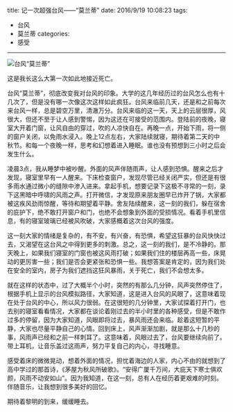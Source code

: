 title: 记一次超强台风——“莫兰蒂”
date: 2016/9/19 10:08:23
tags:
- 台风
- 莫兰蒂
categories:
- 感受
---

![台风“莫兰蒂”](http://od68ytlrn.bkt.clouddn.com/%E5%8F%B0%E9%A3%8E%E2%80%9C%E8%8E%AB%E5%85%B0%E8%92%82%E2%80%9D.jpg)

这是我长这么大第一次如此地接近死亡。

<!-- more -->

台风“莫兰蒂”，彻底改变我对台风的印象。大学的这几年经历过的台风怎么也有十几次了，但是没有哪一次像这次这样如此疯狂。台风来临前几天，还是和之前每次来台风一样，总是碧空万里，清澈万分。台风来临的这一天，天上的云层很厚，风很大，但还不至于让人感到警惕，因为这还在可接受的范围内。登陆前的夜晚，寝室大开着门窗，让风自由的穿过，吹的人凉快自在。再晚一点，开始下雨，将一侧的窗户关闭，以免雨水浸入。晚上12点左右，大家陆续就寝，期待着第二天的中秋节。和每一个夜晚一样，思考和幻想着进入睡眠。谁也没有预想到三小时之后会发生什么。

凌晨3点，我从睡梦中被吵醒。外面的风声伴随雨声，让人感到恐惧。醒来之后才发现，寝室里早有一人醒来。下床检查窗户，发现尽管已经关闭严实，但还是有很多雨水通过微小的缝隙中渗入进来。拿起手机，想要记录下这极不寻常的一刻，录下这黑暗中呼啸的风雨之声。打开微信，才发现原来朋友圈早已炸开了锅，大家都被这疾风劲雨惊醒，等待和期望着平静。舍友陆续醒来，这一刻的我们，躲在宿舍的庇护下，绝不敢打开窗户和门，也绝不会想象到外面的受损情况。看着手机里信息，有的寝室玻璃已经被风吹破，大家感概着这次台风的强度。

这一刻大家的情绪是复杂的，有不安，有兴奋，有恐惧，希望这狂暴的台风快快过去，又渴望在这台风之中得到更多的刺激。总之，这一刻的我们，是不冷静的。那天晚上，如果我们寝室的门窗也被这风雨打破；如果我们住的楼层再高一些，床晃动的更厉害一些；我们是否会更紧张和恐惧一些。我想答案是肯定的，因为我们处在安全的室内，房子为我们遮挡这狂风暴雨，关于死亡，我们不会想太多。

就在这样的状态中，过了大概半个小时，突然的有那么几分钟，风声突然停住了，根据手机上显示的台风模拟路径，大家知道，这是进入台风的风眼了，这意味着现在处于台风的中心，所以风力很弱。在这很短的几分钟里，大家试探着打开门，也去别的寝室看看情况，大家都在谈论着刚过去的半小时里的各种感受，但是不敢作过多的停留，因为大家知道，风眼即将过去，暴风雨还会来临。趁着这短暂的平静，大家也尽量平静自己的心情。回到床上，风声渐渐加剧，就是那么十几秒的事，风雨声已经和之前一样刺耳了。这意味着，风眼过去了，台风要继续向前了。带上耳机，让音乐盖过这雨声，努力平复自己的内心，寻找睡意。

感受着床的微微晃动，想着外面的情况，担忧着海边的人家，内心不由的就想到了高中学过的那首诗，《茅屋为秋风所破歌》。“安得广厦千万间，大庇天下寒士俱欢颜，风雨不动安如山”。因为我知道，在这一刻，总有人在经历着更艰难的时刻。伴随音乐，让我想到很多美好的回忆。

期待着黎明的到来，缓缓睡去。
